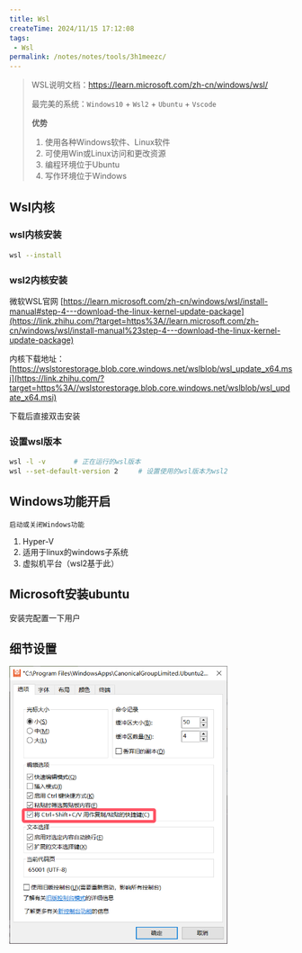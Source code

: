 ```yaml
---
title: Wsl
createTime: 2024/11/15 17:12:08
tags:
 - Wsl
permalink: /notes/notes/tools/3h1meezc/
---
```

> WSL说明文档：https://learn.microsoft.com/zh-cn/windows/wsl/
>
> 最完美的系统：`Windows10` + `Wsl2` + `Ubuntu` + `Vscode` 
>
> **优势**
>
> 1. 使用各种Windows软件、Linux软件
> 2. 可使用Win或Linux访问和更改资源
> 3. 编程环境位于Ubuntu
> 4. 写作环境位于Windows

## Wsl内核

### wsl内核安装


```bash
wsl --install
```

### wsl2内核安装

微软WSL官网 [https://learn.microsoft.com/zh-cn/windows/wsl/install-manual#step-4---download-the-linux-kernel-update-package](https://link.zhihu.com/?target=https%3A//learn.microsoft.com/zh-cn/windows/wsl/install-manual%23step-4---download-the-linux-kernel-update-package) 

内核下载地址：[https://wslstorestorage.blob.core.windows.net/wslblob/wsl_update_x64.msi](https://link.zhihu.com/?target=https%3A//wslstorestorage.blob.core.windows.net/wslblob/wsl_update_x64.msi) 

下载后直接双击安装

### 设置wsl版本

```bash
wsl -l -v		# 正在运行的wsl版本
wsl --set-default-version 2		# 设置使用的wsl版本为wsl2
```

## Windows功能开启

`启动或关闭Windows功能`

1. Hyper-V
2. 适用于linux的windows子系统
3. 虚拟机平台（wsl2基于此）

## Microsoft安装ubuntu

安装完配置一下用户

## 细节设置

<img src="./Wsl.assets/image-20241115161306438.png" alt="image-20241115161306438" style="zoom: 67%;" />